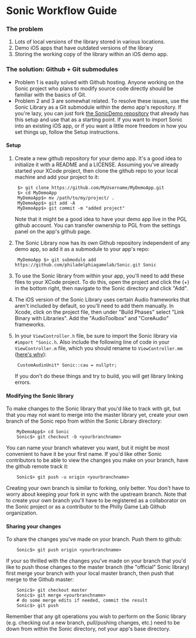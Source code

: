 # Sonic Workflow Guide

### The problem 

1. Lots of local versions of the library stored in various locations.
2. Demo iOS apps that have outdated versions of the library
3. Storing the working copy of the library within an iOS demo app.

### The solution: Github + Git submodules

- Problem 1 is easily solved with Github hosting. Anyone working on the Sonic project who plans to modify source code directly should be familiar with the basics of Git.
- Problem 2 and 3 are somewhat related. To resolve these issues, use the Sonic Library as a Git submodule within the demo app's repository. If you're lazy, you can just fork [the SonicDemo repository](https://github.com/philadelphiagamelab/SonicDemo.git) that already has this setup and use that as a starting point. If you want to import Sonic into an existing iOS app, or if you want a little more freedom in how you set things up, follow the Setup instructions.

#### Setup 

1. Create a new github repository for your demo app. It's a good idea to initialize it with a README and a LICENSE. Assuming you've already started your XCode project, then clone the github repo to your local machine and add your project to it:

		$> git clone https://github.com/MyUsername/MyDemoApp.git
		$> cd MyDemoApp
		MyDemoApp$> mv /path/to/my/project/ .
		MyDemoApp$> git add -A
		MyDemoApp$> git commit -m "added project"
		
	Note that it might be a good idea to have your demo app live in the PGL github account. You can transfer ownership to PGL from the settings panel on the app's github page.

2. The Sonic Library now has its own Github repository independent of any demo app, so add it as a submodule to your app's repo:

		MyDemoApp $> git submodule add https://github.com/philadelphiagamelab/Sonic.git Sonic
		
3. To use the Sonic library from within your app, you'll need to add these files to your XCode project. To do this, open the project and click the (+) in the bottom right, then navigate to the Sonic directory and click "Add".

4. The iOS version of the Sonic Library uses certain Audio frameworks that aren't included by default, so you'll need to add them manually. In Xcode, click on the project file, then under "Build Phases" select "Link Binary with Libraries". Add the "AudioToolbox" and "CoreAudio" frameworks.

5. In your `ViewController.h` file, be sure to import the Sonic library via `#import "Sonic.h`. Also include the following line of code in your `ViewController.m` file, which you should rename to `ViewController.mm` ([here's why](http://stackoverflow.com/a/4562280/1402368)):

		CustomAudioUnit* Sonic::cau = nullptr;

	If you don't do these things and try to build, you will get library linking errors.

#### Modifying the Sonic library
        
To make changes to the Sonic library that you'd like to track with git, but that you may not want to merge into the master library yet, create your own branch of the Sonic repo from within the Sonic Library directory:
    
    	MyDemoApp$> cd Sonic
    	Sonic$> git checkout -b <yourbranchname>
    	
You can name your branch whatever you want, but it might be most convenient to have it be your first name. If you'd like other Sonic contributors to be able to view the changes you make on your branch, have the github remote track it:

		Sonic$> git push -u origin <yourbranchname>
		
Creating your own branch is similar to forking, only better. You don't have to worry about keeping your fork in sync with the upstream branch. Note that to create your own branch you'll have to be registered as a collaborator on the Sonic project or as a contributor to the Philly Game Lab Github organization.

#### Sharing your changes 

To share the changes you've made on your branch. Push them to github:

		Sonic$> git push origin <yourbranchname>
		
If your so thrilled with the changes you've made on your branch that you'd like to push those changes to the master branch (the "official" Sonic library) first merge your branch with your local master branch, then push that merge to the Github master:

		Sonic$> git checkout master
		Sonic$> git merge <yourbranchname>
		# do some merge edits if needed, commit the result
		Sonic$> git push
		
Remember that any git operations you wish to perform on the Sonic library (e.g. checking out a new branch, pull/pushing changes, etc.) need to be down from within the Sonic directory, not your app's base directory.
    	
    	 
    
        
